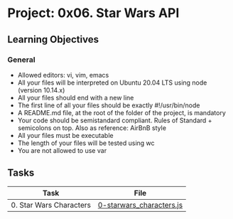 # Project: 0x06. Star Wars API

<h2>Learning Objectives</h2>

<h3>General</h3>

<ul>
<li>Allowed editors: vi, vim, emacs</li>
<li>All your files will be interpreted on Ubuntu 20.04 LTS using node (version 10.14.x)</li>
<li>All your files should end with a new line</li>
<li>The first line of all your files should be exactly #!/usr/bin/node</li>
<li>A README.md file, at the root of the folder of the project, is mandatory</li>
<li>Your code should be semistandard compliant. Rules of Standard + semicolons on top. Also as reference: AirBnB style</li>
<li>All your files must be executable</li>
<li>The length of your files will be tested using wc</li>
<li>You are not allowed to use var</li>
</ul>

<h2>Tasks</h2>

| Task | File |
| ---- | ---- |
| 0. Star Wars Characters | [0-starwars_characters.js](./0-starwars_characters.js) |

